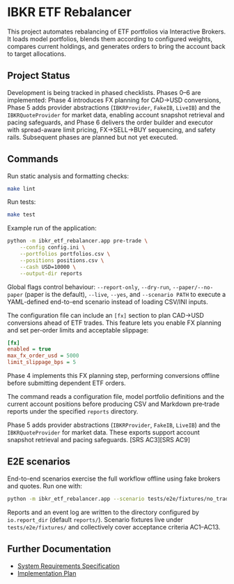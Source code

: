 # IBKR ETF Rebalancer

This project automates rebalancing of ETF portfolios via Interactive Brokers. It loads model portfolios, blends them according to configured weights, compares current holdings, and generates orders to bring the account back to target allocations.

## Project Status

Development is being tracked in phased checklists. Phases 0–6 are implemented: Phase 4 introduces FX planning for CAD→USD conversions, Phase 5 adds provider abstractions (`IBKRProvider`, `FakeIB`, `LiveIB`) and the `IBKRQuoteProvider` for market data, enabling account snapshot retrieval and pacing safeguards, and Phase 6 delivers the order builder and executor with spread-aware limit pricing, FX→SELL→BUY sequencing, and safety rails. Subsequent phases are planned but not yet executed.

## Commands

Run static analysis and formatting checks:

```bash
make lint
```

Run tests:

```bash
make test
```

Example run of the application:

```bash
python -m ibkr_etf_rebalancer.app pre-trade \
    --config config.ini \
    --portfolios portfolios.csv \
    --positions positions.csv \
    --cash USD=10000 \
    --output-dir reports
```

Global flags control behaviour: `--report-only`, `--dry-run`,
`--paper/--no-paper` (paper is the default), `--live`, `--yes`, and
`--scenario PATH` to execute a YAML-defined end-to-end scenario instead of
loading CSV/INI inputs.

The configuration file can include an `[fx]` section to plan CAD→USD conversions ahead of ETF trades. This feature lets you enable FX planning and set per-order limits and acceptable slippage:

```ini
[fx]
enabled = true
max_fx_order_usd = 5000
limit_slippage_bps = 5
```

Phase 4 implements this FX planning step, performing conversions offline before submitting dependent ETF orders.

The command reads a configuration file, model portfolio definitions and the
current account positions before producing CSV and Markdown pre‑trade reports
under the specified ``reports`` directory.

Phase 5 adds provider abstractions (`IBKRProvider`, `FakeIB`, `LiveIB`) and the
`IBKRQuoteProvider` for market data. These exports support account snapshot
retrieval and pacing safeguards. [SRS AC3][SRS AC9]

## E2E scenarios

End-to-end scenarios exercise the full workflow offline using fake brokers and
quotes. Run one with:

```bash
python -m ibkr_etf_rebalancer.app --scenario tests/e2e/fixtures/no_trade_within_band.yml
```

Reports and an event log are written to the directory configured by
`io.report_dir` (default `reports/`). Scenario fixtures live under
`tests/e2e/fixtures/` and collectively cover acceptance criteria AC1–AC13.

## Further Documentation

- [System Requirements Specification](srs.md)
- [Implementation Plan](plan.md)

